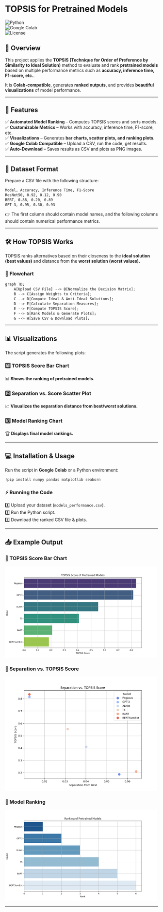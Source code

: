 # **TOPSIS for Pretrained Models**  

![Python](https://img.shields.io/badge/Python-3.8%2B-blue.svg)  
![Google Colab](https://img.shields.io/badge/Google%20Colab-Compatible-orange)  
![License](https://img.shields.io/badge/License-MIT-green)  

## **📌 Overview**  
This project applies the **TOPSIS (Technique for Order of Preference by Similarity to Ideal Solution)** method to evaluate and rank **pretrained models** based on multiple performance metrics such as **accuracy, inference time, F1-score, etc.**.

It is **Colab-compatible**, generates **ranked outputs**, and provides **beautiful visualizations** of model performance.

---

## **🚀 Features**  
✅ **Automated Model Ranking** – Computes TOPSIS scores and sorts models.  
✅ **Customizable Metrics** – Works with accuracy, inference time, F1-score, etc.  
✅ **Visualizations** – Generates **bar charts, scatter plots, and ranking plots**.  
✅ **Google Colab Compatible** – Upload a CSV, run the code, get results.  
✅ **Auto-Download** – Saves results as CSV and plots as PNG images.  

---

## **📂 Dataset Format**  
Prepare a CSV file with the following structure:
```csv
Model, Accuracy, Inference Time, F1-Score
ResNet50, 0.92, 0.12, 0.90
BERT, 0.88, 0.20, 0.89
GPT-3, 0.95, 0.30, 0.93
```
👉 The first column should contain model names, and the following columns should contain numerical performance metrics.

---

## **🛠️ How TOPSIS Works**  
TOPSIS ranks alternatives based on their closeness to the **ideal solution (best values)** and distance from the **worst solution (worst values).**

### **🔄 Flowchart**
```mermaid
graph TD;
    A[Upload CSV File] --> B[Normalize the Decision Matrix];
    B --> C[Assign Weights to Criteria];
    C --> D[Compute Ideal & Anti-Ideal Solutions];
    D --> E[Calculate Separation Measures];
    E --> F[Compute TOPSIS Score];
    F --> G[Rank Models & Generate Plots];
    G --> H[Save CSV & Download Plots];
```

---

## **📊 Visualizations**  
The script generates the following plots:
### **1️⃣ TOPSIS Score Bar Chart**
📊 **Shows the ranking of pretrained models.**

### **2️⃣ Separation vs. Score Scatter Plot**
📈 **Visualizes the separation distance from best/worst solutions.**

### **3️⃣ Model Ranking Chart**
🏆 **Displays final model rankings.**

---

## **💻 Installation & Usage**  
Run the script in **Google Colab** or a Python environment:
```bash
!pip install numpy pandas matplotlib seaborn
```

### **⚡ Running the Code**  
1️⃣ Upload your dataset (`models_performance.csv`).  
2️⃣ Run the Python script.  
3️⃣ Download the ranked CSV file & plots.  

---

## **📥 Example Output**  
### **🔹 TOPSIS Score Bar Chart**  
<img src="topsis_scores.png" width="500">

### **🔹 Separation vs. TOPSIS Score**  
<img src="separation_vs_topsis.png" width="500">

### **🔹 Model Ranking**  
<img src="model_ranking.png" width="500">

---

